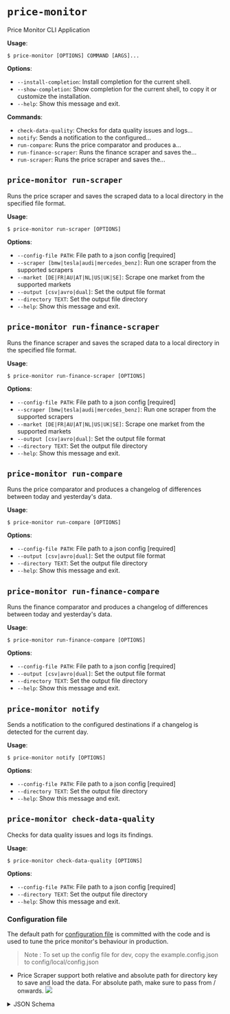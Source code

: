 # `price-monitor`

Price Monitor CLI Application

**Usage**:

```console
$ price-monitor [OPTIONS] COMMAND [ARGS]...
```

**Options**:

* `--install-completion`: Install completion for the current shell.
* `--show-completion`: Show completion for the current shell, to copy it or customize the installation.
* `--help`: Show this message and exit.

**Commands**:

* `check-data-quality`: Checks for data quality issues and logs...
* `notify`: Sends a notification to the configured...
* `run-compare`: Runs the price comparator and produces a...
* `run-finance-scraper`: Runs the finance scraper and saves the...
* `run-scraper`: Runs the price scraper and saves the...

## `price-monitor run-scraper`

Runs the price scraper and saves the scraped data to a local directory in the specified file format.

**Usage**:

```console
$ price-monitor run-scraper [OPTIONS]
```

**Options**:

* `--config-file PATH`: File path to a json config  [required]
* `--scraper [bmw|tesla|audi|mercedes_benz]`: Run one scraper from the supported scrapers
* `--market [DE|FR|AU|AT|NL|US|UK|SE]`: Scrape one market from the supported markets
* `--output [csv|avro|dual]`: Set the output file format
* `--directory TEXT`: Set the output file directory
* `--help`: Show this message and exit.

## `price-monitor run-finance-scraper`

Runs the finance scraper and saves the scraped data to a local directory in the specified file format.

**Usage**:

```console
$ price-monitor run-finance-scraper [OPTIONS]
```

**Options**:

* `--config-file PATH`: File path to a json config  [required]
* `--scraper [bmw|tesla|audi|mercedes_benz]`: Run one scraper from the supported scrapers
* `--market [DE|FR|AU|AT|NL|US|UK|SE]`: Scrape one market from the supported markets
* `--output [csv|avro|dual]`: Set the output file format
* `--directory TEXT`: Set the output file directory
* `--help`: Show this message and exit.

## `price-monitor run-compare`

Runs the price comparator and produces a changelog of differences between today and yesterday's data.

**Usage**:

```console
$ price-monitor run-compare [OPTIONS]
```

**Options**:

* `--config-file PATH`: File path to a json config  [required]
* `--output [csv|avro|dual]`: Set the output file format
* `--directory TEXT`: Set the output file directory
* `--help`: Show this message and exit.

## `price-monitor run-finance-compare`

Runs the finance comparator and produces a changelog of differences between today and yesterday's data.

**Usage**:

```console
$ price-monitor run-finance-compare [OPTIONS]
```

**Options**:

* `--config-file PATH`: File path to a json config  [required]
* `--output [csv|avro|dual]`: Set the output file format
* `--directory TEXT`: Set the output file directory
* `--help`: Show this message and exit.

## `price-monitor notify`

Sends a notification to the configured destinations if a changelog is detected for the current day.

**Usage**:

```console
$ price-monitor notify [OPTIONS]
```

**Options**:

* `--config-file PATH`: File path to a json config  [required]
* `--directory TEXT`: Set the output file directory
* `--help`: Show this message and exit.

## `price-monitor check-data-quality`

Checks for data quality issues and logs its findings.

**Usage**:

```console
$ price-monitor check-data-quality [OPTIONS]
```

**Options**:

* `--config-file PATH`: File path to a json config  [required]
* `--directory TEXT`: Set the output file directory
* `--help`: Show this message and exit.


### Configuration file

The default path for [configuration file](../../config/local/config.json) is committed with the code and is used to tune the price monitor's behaviour in production.
> Note : To set up the config file for dev, copy the example.config.json to config/local/config.json

* Price Scraper support both relative and absolute path for directory key to save and load the data. For absolute path, make sure to pass from / onwards. ![](docs/images/config.png)

<details>

<summary>JSON Schema</summary>

```json
{
  "$schema": "http://json-schema.org/draft-04/schema#",
  "type": "object",
  "properties": {
    "environment": {
      "type": "string"
    },
    "output": {
      "type": "object",
      "properties": {
        "directory": {
          "type": "string"
        },
        "logs_directory": {
          "type": "string"
        },
        "prices_filename": {
          "type": "string"
        },
        "finance_options_filename": {
          "type": "string"
        },
        "differences_filename": {
          "type": "string"
        },
        "file_type": {
          "type": "string",
          "enum": ["csv", "avro", "dual"]
        }
      },
      "required": [
        "directory",
        "prices_filename",
        "finance_options_filename",
        "differences_filename",
        "file_type"
      ]
    },
    "scraper": {
      "type": "object",
      "properties": {
        "enabled": {
          "type": "object",
          "properties": {
            "mercedes_benz": {
              "type": "array",
              "items": [
                {
                  "type": "string",
                  "enum": ["DE","FR","AU","AT","NL","US","UK","SE"]
                }
              ]
            },
            "audi": {
              "type": "array",
              "items": [
                {
                  "type": "string",
                  "enum": ["DE","FR","AU","AT","NL","US","UK","SE"]
                }
              ]
            },
            "bmw": {
              "type": "array",
              "items": [
                {
                  "type": "string",
                  "enum": ["DE","FR","AU","AT","NL","US","UK","SE"]
                }
              ]
            },
            "tesla": {
              "type": "array",
              "items": [
                {
                  "type": "string",
                  "enum": ["DE","FR","AU","AT","NL","US","UK","SE"]
                }
              ]
            }
          }
        }
      }
    },
    "finance_scraper": {
      "type": "object",
      "properties": {
        "enabled": {
          "type": "object",
          "properties": {
            "audi": {
              "type": "array",
              "items": [
                {
                  "type": "string",
                  "enum": ["DE","FR","AU","AT","NL","US","UK","SE"]
                }
              ]
            },
            "bmw": {
              "type": "array",
              "items": [
                {
                  "type": "string",
                  "enum": ["DE","FR","AU","AT","NL","US","UK","SE"]
                }
              ]
            },
            "tesla": {
              "type": "array",
              "items": [
                {
                  "type": "string",
                  "enum": ["DE","FR","AU","AT","NL","US","UK","SE"]
                }
              ]
            }
          }
        }
      }
    },
    "notification": {
      "type": "object",
      "properties": {
        "channels": {
          "type": "object",
          "properties": {
            "gchat": {
              "type": "object",
              "properties": {
                "gchat_url": {
                  "type": "string"
                }
              },
              "required": [
                "gchat_url"
              ]
            }
          }
        },
        "urls": {
          "type": "object",
          "properties": {
            "dashboard_url": {
              "type": "string"
            }
          }
        }
      }
    },
    "feature_toggle": {
      "type": "object",
      "properties": {
        "is_type_hierarchy_enabled_MB": {
          "type": "boolean"
        }
      }
    }
  },
  "data_quality_finance": {
  },
  "required": [
    "environment",
    "output"
  ]
}
```
</details>